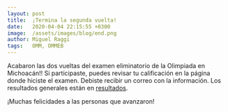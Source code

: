 ```yaml
---
layout: post
title:  ¡Termina la segunda vuelta!
date:   2020-04-04 22:15:55 +0300
image:  /assets/images/blog/end.png
author: Miguel Raggi
tags:   OMM, OMMEB
---
```


Acabaron las dos vueltas del examen eliminatorio de la Olimpiada en Michoacán!! Si participaste, puedes revisar tu calificación en la página donde hiciste el examen. Debiste recibir un correo con la información. Los resultados generales están en [resultados](resultados).

¡Muchas felicidades a las personas que avanzaron!
